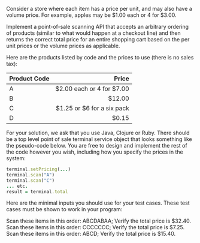 Consider a store where each item has a price per unit, and may also have a volume price.
For example, apples may be $1.00 each or 4 for $3.00.

Implement a point-of-sale scanning API that accepts an arbitrary ordering of products (similar to what would happen at a checkout line) and then returns the correct total price for an entire shopping cart based on the per unit prices or the volume prices as applicable.

Here are the products listed by code and the prices to use (there is no sales tax):

|Product Code | Price|
|-------------|-----:|
|A            | $2.00 each or 4 for $7.00|
|B            | $12.00|
|C            | $1.25 or $6 for a six pack|
|D            | $0.15|

For your solution, we ask that you use Java, Clojure or Ruby. There should be a top level point of sale terminal service object that looks something like the pseudo-code below. You are free to design and implement the rest of the code however you wish, including how you specify the prices in the system:

````ruby
terminal.setPricing(...)
terminal.scan("A")
terminal.scan("C")
... etc.
result = terminal.total
````

Here are the minimal inputs you should use for your test cases. These test cases must be shown to work in your program:

Scan these items in this order: ABCDABAA; Verify the total price is $32.40.
Scan these items in this order: CCCCCCC; Verify the total price is $7.25.
Scan these items in this order: ABCD; Verify the total price is $15.40.

